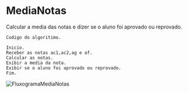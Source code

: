 # MediaNotas
Calcular a media das notas e dizer se o aluno foi aprovado ou reprovado.
```
Codigo do algoritimo.

Inicio.
Receber as notas ac1,ac2,ag e af.
Calcular as notas.
Exibir a media da nota.
Exibir se o aluno foi aprovado ou reprovado.
Fim.

```
![FluxogramaMediaNotas](https://user-images.githubusercontent.com/103974210/168135124-f138728e-3ec4-4328-a2f0-be897ec25b58.png)
